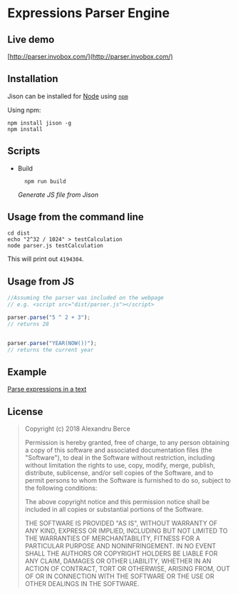 # Expressions Parser Engine

## Live demo

[http://parser.invobox.com/](http://parser.invobox.com/)

## Installation

Jison can be installed for [Node](http://nodejs.org) using [`npm`](http://github.com/isaacs/npm/)

Using npm:

    npm install jison -g
    npm install

## Scripts

* Build

        npm run build
    _Generate JS file from Jison_ 

## Usage from the command line

    cd dist
    echo "2^32 / 1024" > testCalculation
    node parser.js testCalculation

This will print out `4194304`.

## Usage from JS

```javascript
//Assuming the parser was included on the webpage
// e.g. <script src="dist/parser.js"></script>

parser.parse("5 ^ 2 + 3");
// returns 28


parser.parse("YEAR(NOW())");
// returns the current year
```

## Example

[Parse expressions in a text](/web/index.html)

## License

> Copyright (c) 2018 Alexandru Berce
> 
>  Permission is hereby granted, free of
> charge, to any person  obtaining a
> copy of this software and associated
> documentation  files (the "Software"),
> to deal in the Software without 
> restriction, including without
> limitation the rights to use,  copy,
> modify, merge, publish, distribute,
> sublicense, and/or sell  copies of the
> Software, and to permit persons to
> whom the  Software is furnished to do
> so, subject to the following 
> conditions:
> 
>  The above copyright notice and this
> permission notice shall be  included
> in all copies or substantial portions
> of the Software.
> 
>  THE SOFTWARE IS PROVIDED "AS IS",
> WITHOUT WARRANTY OF ANY KIND,  EXPRESS
> OR IMPLIED, INCLUDING BUT NOT LIMITED
> TO THE WARRANTIES  OF MERCHANTABILITY,
> FITNESS FOR A PARTICULAR PURPOSE AND 
> NONINFRINGEMENT. IN NO EVENT SHALL THE
> AUTHORS OR COPYRIGHT  HOLDERS BE
> LIABLE FOR ANY CLAIM, DAMAGES OR OTHER
> LIABILITY,  WHETHER IN AN ACTION OF
> CONTRACT, TORT OR OTHERWISE, ARISING 
> FROM, OUT OF OR IN CONNECTION WITH THE
> SOFTWARE OR THE USE OR  OTHER DEALINGS
> IN THE SOFTWARE.
